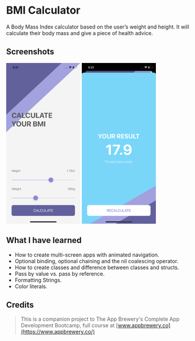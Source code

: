 
#  BMI Calculator

A Body Mass Index calculator based on the user’s weight and height. It will calculate their body mass and give a piece of health advice.

## Screenshots

<img src="Documentation/Screenshot1.png" width="200">
<img src="Documentation/Screenshot2.png" width="200">

## What I have learned

* How to create multi-screen apps with animated navigation.
* Optional binding, optional chaining and the nil coalescing operator.
* How to create classes and difference between classes and structs. 
* Pass by value vs. pass by reference. 
* Formatting Strings. 
* Color literals.

## Credits

>This is a companion project to The App Brewery's Complete App Development Bootcamp, full course at [www.appbrewery.co](https://www.appbrewery.co/)
